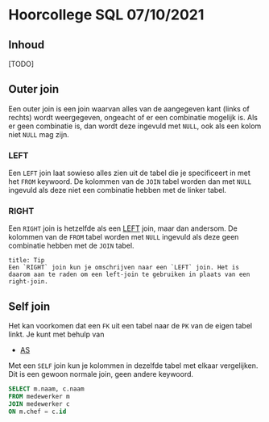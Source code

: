 # Hoorcollege SQL 07/10/2021

## Inhoud

[TODO]

## Outer join

Een outer join is een join waarvan alles van de aangegeven kant (links of rechts) wordt weergegeven, ongeacht of er een combinatie mogelijk is. Als er geen combinatie is, dan wordt deze ingevuld met `NULL`, ook als een kolom niet `NULL` mag zijn.

### LEFT

Een `LEFT` join laat sowieso alles zien uit de tabel die je specificeert in met het `FROM` keywoord. De kolommen van de `JOIN` tabel worden dan met `NULL` ingevuld als deze niet een combinatie hebben met de linker tabel.

### RIGHT

Een `RIGHT` join is hetzelfde als een [LEFT](#LEFT) join, maar dan andersom. De kolommen van de `FROM` tabel worden met `NULL` ingevuld als deze geen combinatie hebben met de `JOIN` tabel.

```ad-info
title: Tip
Een `RIGHT` join kun je omschrijven naar een `LEFT` join. Het is daarom aan te raden om een left-join te gebruiken in plaats van een right-join.
```

## Self join

Het kan voorkomen dat een `FK` uit een tabel naar de `PK` van de eigen tabel linkt. Je kunt met behulp van 
- [AS](week39/SQL-2021-09-30-H.md#AS)

Met een `SELF` join kun je kolommen in dezelfde tabel met elkaar vergelijken. Dit is een gewoon normale join, geen andere keywoord.

```sql
SELECT m.naam, c.naam
FROM medewerker m
JOIN medewerker c
ON m.chef = c.id
```
